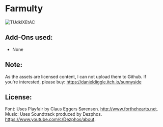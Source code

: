 # Farmulty

![TUdklXEtAC](https://user-images.githubusercontent.com/25822956/119175287-ecac9d80-ba69-11eb-80a9-61b1380611fa.gif)

## Add-Ons used:

- None

## Note:

As the assets are licensed content, I can not upload them to Github. If you're interested, please buy: https://danieldiggle.itch.io/sunnyside

## License:

Font: Uses Playfair by Claus Eggers Sørensen. http://www.forthehearts.net.
Music: Uses Soundtrack produced by Dezphos. https://www.youtube.com/c/Dezphos/about.

